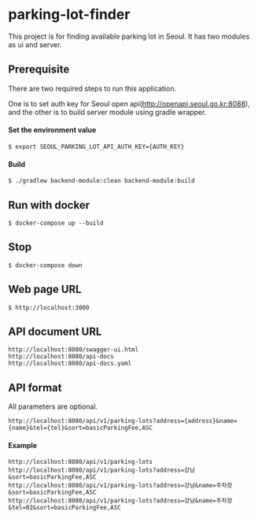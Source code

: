 # parking-lot-finder
This project is for finding available parking lot in Seoul.
It has two modules as ui and server.

## Prerequisite
There are two required steps to run this application. 

One is to set auth key for Seoul open api(http://openapi.seoul.go.kr:8088), and the other is to build server module using gradle wrapper.

#### Set the environment value 
```   
$ export SEOUL_PARKING_LOT_API_AUTH_KEY={AUTH_KEY}
```  

#### Build 
```  
$ ./gradlew backend-module:clean backend-module:build
```  

## Run with docker 
```  
$ docker-compose up --build
```  

## Stop
```
$ docker-compose down
```

## Web page URL
```
$ http://localhost:3000
```

## API document URL 
``` 
http://localhost:8080/swagger-ui.html  
http://localhost:8080/api-docs  
http://localhost:8080/api-docs.yaml
```

## API format
All parameters are optional.
```
http://localhost:8080/api/v1/parking-lots?address={address}&name={name}&tel={tel}&sort=basicParkingFee,ASC
```

#### Example
```
http://localhost:8080/api/v1/parking-lots
http://localhost:8080/api/v1/parking-lots?address=강남&sort=basicParkingFee,ASC
http://localhost:8080/api/v1/parking-lots?address=강남&name=주차장&sort=basicParkingFee,ASC
http://localhost:8080/api/v1/parking-lots?address=강남&name=주차장&tel=02&sort=basicParkingFee,ASC
```

